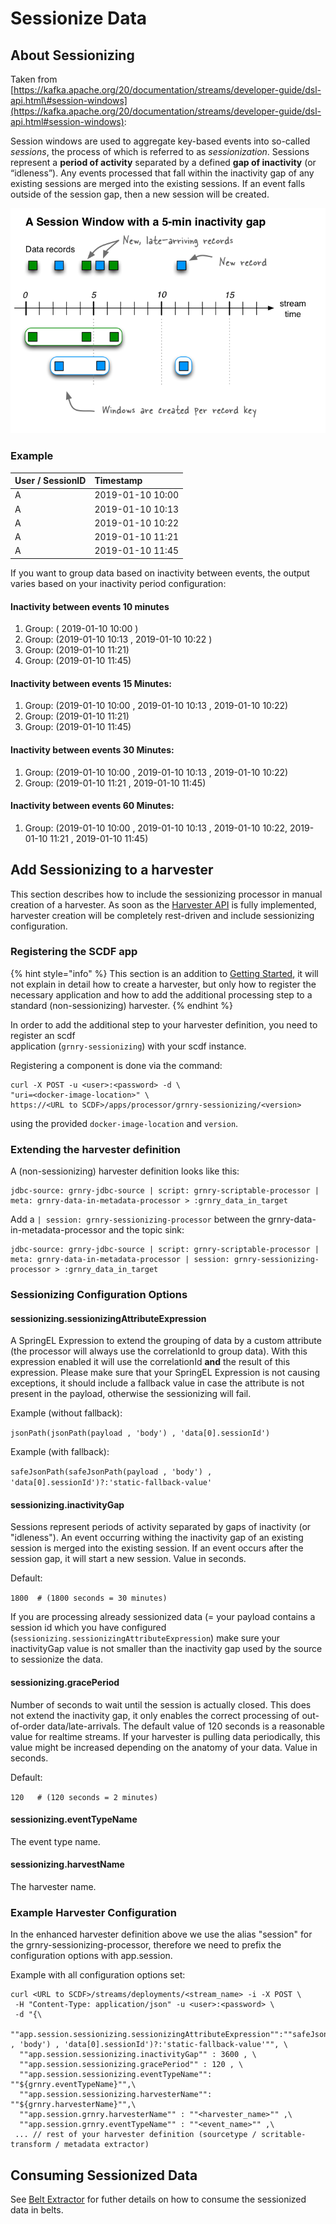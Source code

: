 # Sessionize Data

## About Sessionizing <a id="about-sessionizing"></a>

Taken from [https://kafka.apache.org/20/documentation/streams/developer-guide/dsl-api.html\#session-windows](https://kafka.apache.org/20/documentation/streams/developer-guide/dsl-api.html#session-windows):

Session windows are used to aggregate key-based events into so-called _sessions_, the process of which is referred to as _sessionization_. Sessions represent a **period of activity** separated by a defined **gap of inactivity** \(or “idleness”\). Any events processed that fall within the inactivity gap of any existing sessions are merged into the existing sessions. If an event falls outside of the session gap, then a new session will be created.

![](../../.gitbook/assets/image%20%2811%29.png)

### Example

| User / SessionID | Timestamp |
| :--- | :--- |
| A | 2019-01-10 10:00 |
| A | 2019-01-10 10:13 |
| A | 2019-01-10 10:22  |
| A  | 2019-01-10 11:21 |
| A | 2019-01-10 11:45 |

If you want to group data based on inactivity between events, the output varies based on your inactivity period configuration:

#### Inactivity between events 10 minutes

1. Group: \( 2019-01-10 10:00 \)
2. Group: \(2019-01-10 10:13 , 2019-01-10 10:22 \)
3. Group: \(2019-01-10 11:21\)
4. Group: \(2019-01-10 11:45\)

#### Inactivity between events 15 Minutes:

1. Group: \(2019-01-10 10:00 , 2019-01-10 10:13 , 2019-01-10 10:22\)
2. Group: \(2019-01-10 11:21\)
3. Group: \(2019-01-10 11:45\)

#### Inactivity between events 30 Minutes:

1. Group: \(2019-01-10 10:00 , 2019-01-10 10:13 , 2019-01-10 10:22\)
2. Group: \(2019-01-10 11:21 , 2019-01-10 11:45\)

#### Inactivity between events 60 Minutes:

1. Group: \(2019-01-10 10:00 , 2019-01-10 10:13 , 2019-01-10 10:22, 2019-01-10 11:21 , 2019-01-10 11:45\)

## Add Sessionizing to a harvester

This section describes how to include the sessionizing processor in manual creation of a harvester. As soon as the [Harvester API](../../developer-reference/api-reference/harvester-api.md) is fully implemented, harvester creation will be completely rest-driven and include sessionizing configuration.

### Registering the SCDF app

{% hint style="info" %}
This section is an addition to [Getting Started](how-to-run-a-harvester/getting-started.md), it will not explain in detail how to create a harvester, but only how to register the necessary application and how to add the additional processing step to a standard \(non-sessionizing\) harvester. 
{% endhint %}

In order to add the additional step to your harvester definition, you need to register an scdf   
application \(`grnry-sessionizing`\) with your scdf instance.

Registering a component is done via the command:

```text
curl -X POST -u <user>:<password> -d \
"uri=<docker-image-location>" \
https://<URL to SCDF>/apps/processor/grnry-sessionizing/<version>
```

using the provided `docker-image-location` and `version`.

### Extending the harvester definition

A \(non-sessionizing\) harvester definition looks like this:

```text
jdbc-source: grnry-jdbc-source | script: grnry-scriptable-processor | meta: grnry-data-in-metadata-processor > :grnry_data_in_target
```

Add a `| session: grnry-sessionizing-processor` between the grnry-data-in-metadata-processor and the topic sink:

```text
jdbc-source: grnry-jdbc-source | script: grnry-scriptable-processor | meta: grnry-data-in-metadata-processor | session: grnry-sessionizing-processor > :grnry_data_in_target
```

### Sessionizing Configuration Options

#### sessionizing.sessionizingAttributeExpression

A SpringEL Expression to extend the grouping of data by a custom attribute \(the processor will always use the correlationId to group data\). With this expression enabled it will use the correlationId **and** the result of this expression. Please make sure that your SpringEL Expression is not causing exceptions, it should include a fallback value in case the attribute is not present in the payload, otherwise the sessionizing will fail.

Example \(without fallback\):

`jsonPath(jsonPath(payload , 'body') , 'data[0].sessionId')`

Example \(with fallback\):

`safeJsonPath(safeJsonPath(payload , 'body') , 'data[0].sessionId')?:'static-fallback-value'`

#### sessionizing.inactivityGap

Sessions represent periods of activity separated by gaps of inactivity \(or "idleness"\). An event occurring withing the inactivity gap of an existing session is merged into the existing session. If an event occurs after the session gap, it will start a new session. Value in seconds.

Default:

`1800  # (1800 seconds = 30 minutes)`

If you are processing already sessionized data \(= your payload contains a session id which you have configured \(`sessionizing.sessionizingAttributeExpression`\) make sure your inactivityGap value is not smaller than the inactivity gap used by the source to sessionize the data.

#### sessionizing.gracePeriod

Number of seconds to wait until the session is actually closed. This does not extend the inactivity gap, it only enables the correct processing of out-of-order data/late-arrivals. The default value of 120 seconds is a reasonable value for realtime streams. If your harvester is pulling data periodically, this value might be increased depending on the anatomy of your data. Value in seconds. 

Default:

`120   # (120 seconds = 2 minutes)`

#### sessionizing.eventTypeName

The event type name.

#### sessionizing.harvestName

The harvester name.

### Example Harvester Configuration

In the enhanced harvester definition above we use the alias "session" for the grnry-sessionizing-processor, therefore we need to prefix the configuration options with app.session.

Example with all configuration options set:

```text
curl <URL to SCDF>/streams/deployments/<stream_name> -i -X POST \
 -H "Content-Type: application/json" -u <user>:<password> \
 -d "{\
  ""app.session.sessionizing.sessionizingAttributeExpression"":""safeJsonPath(safeJsonPath(payload , 'body') , 'data[0].sessionId')?:'static-fallback-value'"", \
  ""app.session.sessionizing.inactivityGap"" : 3600 , \
  ""app.session.sessionizing.gracePeriod"" : 120 , \
  ""app.session.sessionizing.eventTypeName"": ""${grnry.eventTypeName}"",\
  ""app.session.sessionizing.harvesterName"": ""${grnry.harvesterName}"",\
  ""app.session.grnry.harvesterName"" : ""<harvester_name>"" ,\
  ""app.session.grnry.eventTypeName"" : ""<event_name>"" ,\
 ... // rest of your harvester definition (sourcetype / scritable-transform / metadata extractor)
```

## Consuming Sessionized Data

See [Belt Extractor](../../developer-reference/dataflow/belt-extractor.md) for futher details on how to consume the sessionized data in belts.

